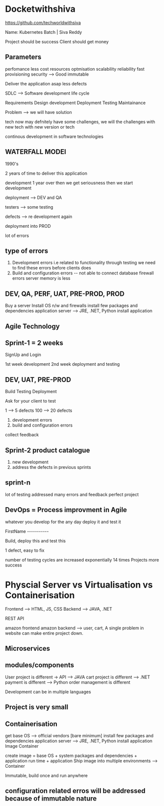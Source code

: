 # Docketwithshiva
https://github.com/techworldwithsiva

Name: Kubernetes Batch | Siva Reddy

Project should be success
Client should get money

Parameters
--------------
perfomance
less cost
resources optmisation
scalability
reliability
fast provisioning
security --> Good
immutable

Deliver the application asap
less defects

SDLC --> Software development life cycle

Requirements
Design
development
Deployment
Testing
Maintainance

Problem --> we will have solution

tech now may defnitely have some challenges, we will the challenges with new tech with new version or tech

continous development in software technologies

WATERFALL MODEl
----------------
1990's

2 years of time to deliver this application

development
1 year over then we get seriousness
then we start development

deployment --> DEV and QA

testers --> some testing

defects --> re development again

deployment into PROD

lot of errors

type of errors
---------------------
1. Development errors i.e related to functionality
 through testing we need to find these errors before clients does
2. Build and configuration errors --
	not able to connect database
	firewall errors
	server memory is less

DEV, QA, PERF, UAT, PRE-PROD, PROD
--------------------
Buy a server
Install OS
n/w and firewalls
install few packages and dependencies
application server --> JRE, .NET, Python
install application

Agile Technology
----------------------
Sprint-1 = 2 weeks
--------
SignUp and Login

1st week development
2nd week deployment and testing

DEV, UAT, PRE-PROD
------------------
Build
Testing
Deployment

Ask for your client to test

1 --> 5 defects
100 --> 20 defects

1. development errors
2. build and configuration errors

collect feedback

Sprint-2 product catalogue
------------------------
1. new development
2. address the defects in previous sprints





sprint-n
------------------
lot of testing
addressed many errors and feedback
perfect project


DevOps = Process improvment in Agile
----------------------
whatever you develop for the any day deploy it and test it

FirstName -----------

Build, deploy  this and test this

1 defect, easy to fix

number of testing cycles are increased exponentially
14 times
Projects more success

Physcial Server vs Virtualisation vs Containerisation
=====================================================
Frontend --> HTML, JS, CSS
Backend --> JAVA, .NET

REST API

amazon frontend
amazon backend --> user, cart, 
A single problem in website can make entire project down.

Microservices
-----------------------
modules/components
--------------
User project is different -> API --> JAVA
cart project is different --> .NET
payment is different --> Python
order management is different

Development can be in multiple languages

Project is very small
-------------
Containerisation
--------------
get base OS --> official vendors [bare minimum]
install few packages and dependencies
application server --> JRE, .NET, Python
install application
Image
Container

create image = base OS + system packages and dependencies + application run time + application
Ship image into multiple environments --> Container

Immutable, build once and run anywhere

configuration related erros will be addressed because of immutable nature
--------------------




















